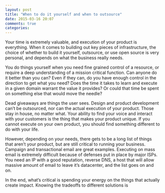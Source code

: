 ```yaml
---
layout: post
title: "When to do it yourself and when to outsource"
date: 2015-03-16 20:07
comments: true
categories:
---
```


Your time is extremely valuable, and execution of your product is everything.
When it comes to building out key pieces of infrastructure, the choice of
whether to build it yourself, outsource, or use open source is very personal,
and depends on what the business really needs.

You do things yourself when you need fine grained control of a resource, or
require a deep understanding of a mission critical function. Can anyone do it
better than you can? Even if they can, do you have enough control in the
direction to get what you need? Does the time it takes to learn and execute in a
given domain warrant the value it provides? Or could that time be spent on
something else that would move the needle?

Dead giveaways are things the user sees. Design and product development can’t be
outsourced, nor can the actual execution of your product. Those stay in house,
no matter what. Your ability to find your voice and interact with your customers
is the thing that makes your product unique. If you cannot execute on your own
product, you should find something different to do with your life.

However, depending on your needs, there gets to be a long list of things that
aren’t your product, but are still critical to running your business. Campaign
and transactional email are great examples. Executing on mass email is extremely
difficult because of defenses put in place by major ISPs. You need an IP with a
good reputation, reverse DNS, a host that will allow massive amount of email to
leave it’s datacenter, and the list goes on and on.



In the end, what’s critical is spending your energy on the things that actually
create impact. Knowing the tradeoffs to different solutions is
